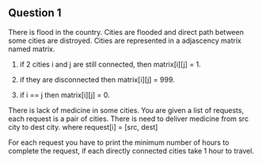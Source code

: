 ## Question 1

There is flood in the country. Cities are flooded and direct path between some cities are distroyed. Cities are represented in a adjascency matrix named matrix.

1. if 2 cities i and j are still connected, then matrix[i][j] = 1.

2. if they are disconnected then matrix[i][j] = 999.

3. if i == j then matrix[i][j] = 0.

There is lack of medicine in some cities. You are given a list of requests, each request is a pair of cities. There is need to deliver medicine from src city to dest city.
where request[i] = [src, dest]

For each request you have to print the minimum number of hours to complete the request, if each directly connected cities take 1 hour to travel.